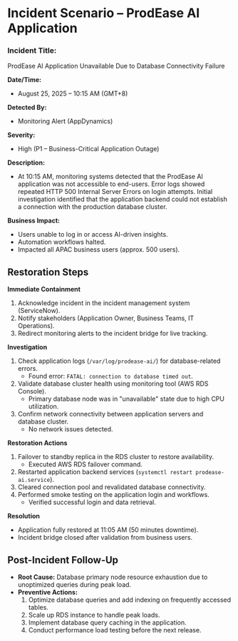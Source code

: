 # Incident Scenario – ProdEase AI Application

### Incident Title:
ProdEase AI Application Unavailable Due to Database Connectivity Failure

**Date/Time:**
- August 25, 2025 – 10:15 AM (GMT+8)

**Detected By:**
- Monitoring Alert (AppDynamics)

**Severity:**
- High (P1 – Business-Critical Application Outage)

**Description:**
- At 10:15 AM, monitoring systems detected that the ProdEase AI application was not accessible to end-users. Error logs showed repeated HTTP 500 Internal Server Errors on login attempts. Initial investigation identified that the application backend could not establish a connection with the production database cluster.

**Business Impact:**
- Users unable to log in or access AI-driven insights.
- Automation workflows halted.
- Impacted all APAC business users (approx. 500 users).

## Restoration Steps
**Immediate Containment**
1. Acknowledge incident in the incident management system (ServiceNow).
2. Notify stakeholders (Application Owner, Business Teams, IT Operations).
3. Redirect monitoring alerts to the incident bridge for live tracking.

**Investigation**
1. Check application logs (`/var/log/prodease-ai/`) for database-related errors.
    - Found error: `FATAL: connection to database timed out`.
2. Validate database cluster health using monitoring tool (AWS RDS Console).
    - Primary database node was in "unavailable" state due to high CPU utilization.
3. Confirm network connectivity between application servers and database cluster.
    - No network issues detected.

**Restoration Actions**
1. Failover to standby replica in the RDS cluster to restore availability.
    - Executed AWS RDS failover command.
2. Restarted application backend services (`systemctl restart prodease-ai.service`).
3. Cleared connection pool and revalidated database connectivity.
4. Performed smoke testing on the application login and workflows.
    - Verified successful login and data retrieval.

**Resolution**
  - Application fully restored at 11:05 AM (50 minutes downtime).
  - Incident bridge closed after validation from business users.

## Post-Incident Follow-Up
- **Root Cause:** Database primary node resource exhaustion due to unoptimized queries during peak load.
- **Preventive Actions:**
    1. Optimize database queries and add indexing on frequently accessed tables.
    2. Scale up RDS instance to handle peak loads.
    3. Implement database query caching in the application.
    4. Conduct performance load testing before the next release.
